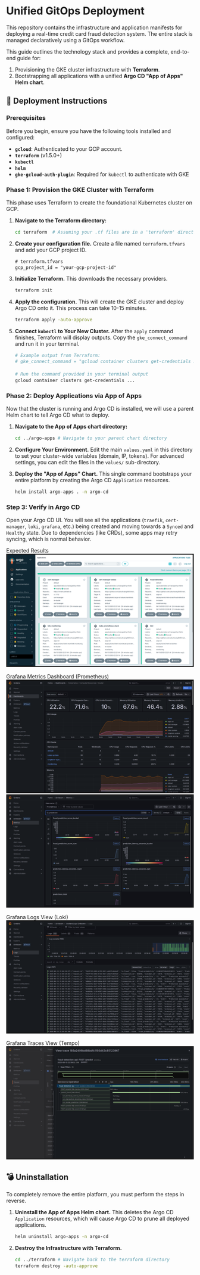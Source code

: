 # Unified GitOps Deployment

This repository contains the infrastructure and application manifests for deploying a real-time credit card fraud detection system. The entire stack is managed declaratively using a GitOps workflow.

This guide outlines the technology stack and provides a complete, end-to-end guide for:

1. Provisioning the GKE cluster infrastructure with **Terraform**.
2. Bootstrapping all applications with a unified **Argo CD "App of Apps" Helm chart**.

## 🚀 Deployment Instructions

### Prerequisites

Before you begin, ensure you have the following tools installed and configured:

- **`gcloud`**: Authenticated to your GCP account.
- **`terraform`** (v1.5.0+)
- **`kubectl`**
- **`helm`**
- **`gke-gcloud-auth-plugin`**: Required for `kubectl` to authenticate with GKE

### Phase 1: Provision the GKE Cluster with Terraform

This phase uses Terraform to create the foundational Kubernetes cluster on GCP.

1. **Navigate to the Terraform directory:**

   ```bash
   cd terraform  # Assuming your .tf files are in a 'terraform' directory
   ```

2. **Create your configuration file.** Create a file named `terraform.tfvars` and add your GCP project ID.

   ```hcl
   # terraform.tfvars
   gcp_project_id = "your-gcp-project-id"
   ```

3. **Initialize Terraform.** This downloads the necessary providers.

   ```bash
   terraform init
   ```

4. **Apply the configuration.** This will create the GKE cluster and deploy Argo CD onto it. This process can take 10-15 minutes.

   ```bash
   terraform apply -auto-approve
   ```

5. **Connect `kubectl` to Your New Cluster.** After the `apply` command finishes, Terraform will display outputs. Copy the `gke_connect_command` and run it in your terminal.

   ```bash
   # Example output from Terraform:
   # gke_connect_command = "gcloud container clusters get-credentials my-gke-cluster --zone asia-southeast1-a --project your-gcp-project-id"

   # Run the command provided in your terminal output
   gcloud container clusters get-credentials ...
   ```

### Phase 2: Deploy Applications via App of Apps

Now that the cluster is running and Argo CD is installed, we will use a parent Helm chart to tell Argo CD what to deploy.

1. **Navigate to the App of Apps chart directory:**

   ```bash
   cd ../argo-apps # Navigate to your parent chart directory
   ```

2. **Configure Your Environment.** Edit the main `values.yaml` in this directory to set your cluster-wide variables (domain, IP, tokens). For advanced settings, you can edit the files in the `values/` sub-directory.
3. **Deploy the "App of Apps" Chart.** This single command bootstraps your entire platform by creating the Argo CD `Application` resources.

   ```bash
   helm install argo-apps . -n argo-cd
   ```

### Step 3: Verify in Argo CD

Open your Argo CD UI. You will see all the applications (`traefik`, `cert-manager`, `loki`, `grafana`, etc.) being created and moving towards a `Synced` and `Healthy` state. Due to dependencies (like CRDs), some apps may retry syncing, which is normal behavior.

Expected Results
![](./images/argocd.png)

Grafana Metrics Dashboard (Prometheus)
![](./images/cluster-metrics.png)
![](./images/app-metrics.png)

Grafana Logs View (Loki)
![](./images/logs.png)

Grafana Traces View (Tempo)
![](./images/traces.png)

## 💣 Uninstallation

To completely remove the entire platform, you must perform the steps in reverse.

1. **Uninstall the App of Apps Helm chart.** This deletes the Argo CD `Application` resources, which will cause Argo CD to prune all deployed applications.

   ```bash
   helm uninstall argo-apps -n argo-cd
   ```

2. **Destroy the Infrastructure with Terraform.**

   ```bash
   cd ../terraform # Navigate back to the terraform directory
   terraform destroy -auto-approve
   ```
